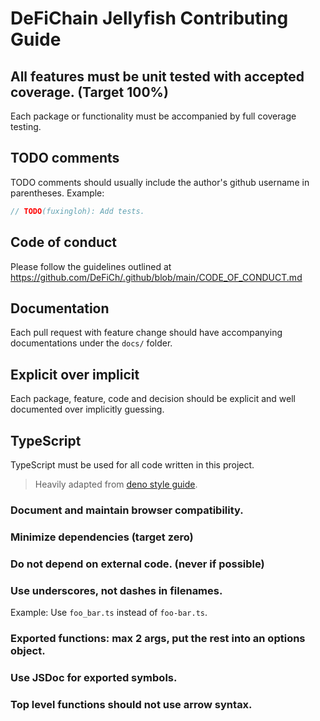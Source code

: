 # DeFiChain Jellyfish Contributing Guide

## All features must be unit tested with accepted coverage. (Target 100%)

Each package or functionality must be accompanied by full coverage testing.

## TODO comments

TODO comments should usually include the author's github username in parentheses. Example:

```ts
// TODO(fuxingloh): Add tests.
```

## Code of conduct

Please follow the guidelines outlined at https://github.com/DeFiCh/.github/blob/main/CODE_OF_CONDUCT.md

## Documentation

Each pull request with feature change should have accompanying documentations under the `docs/` folder.

## Explicit over implicit

Each package, feature, code and decision should be explicit and well documented over implicitly guessing.

## TypeScript

TypeScript must be used for all code written in this project.

> Heavily adapted from [deno style guide](https://github.com/denoland/deno/blob/main/docs/contributing/style_guide.md).

### Document and maintain browser compatibility.

### Minimize dependencies (target zero)

### Do not depend on external code. (never if possible)

### Use underscores, not dashes in filenames.

Example: Use `foo_bar.ts` instead of `foo-bar.ts`.

### Exported functions: max 2 args, put the rest into an options object.

### Use JSDoc for exported symbols.

### Top level functions should not use arrow syntax.
